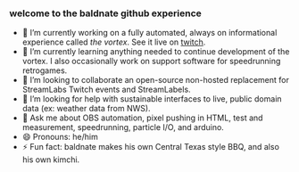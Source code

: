 ### welcome to the baldnate github experience

- 🔭 I’m currently working on a fully automated, always on informational experience called _the vortex_.  See it live on [twitch](twitch.tv/baldnate).
- 🌱 I’m currently learning anything needed to continue development of the vortex.  I also occasionally work on support software for speedrunning retrogames.
- 👯 I’m looking to collaborate an open-source non-hosted replacement for StreamLabs Twitch events and StreamLabels.
- 🤔 I’m looking for help with sustainable interfaces to live, public domain data (ex: weather data from NWS).
- 💬 Ask me about OBS automation, pixel pushing in HTML, test and measurement, speedrunning, particle I/O, and arduino.
- 😄 Pronouns: he/him
- ⚡ Fun fact: baldnate makes his own Central Texas style BBQ, and also his own kimchi.
